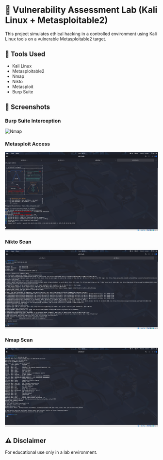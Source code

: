 # 🔐 Vulnerability Assessment Lab (Kali Linux + Metasploitable2)

This project simulates ethical hacking in a controlled environment using Kali Linux tools on a vulnerable Metasploitable2 target.

## 🔧 Tools Used
- Kali Linux
- Metasploitable2
- Nmap
- Nikto
- Metasploit
- Burp Suite

## 📸 Screenshots

### Burp Suite Interception
![Nmap](screenshots/burp.png.png)

### Metasploit Access
![Nikto](screenshots/metasploit.png.png)

### Nikto Scan
![Metasploit](screenshots/nikto.png.png)

### Nmap Scan
![Burp](screenshots/nmap.png.png)

## ⚠️ Disclaimer
For educational use only in a lab environment.
